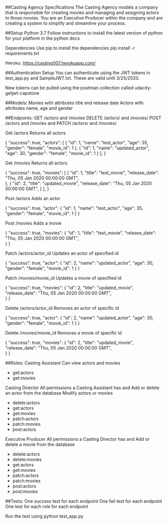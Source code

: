 ##Casting Agency Specifications
The Casting Agency models a company that is responsible for creating movies and managing and assigning actors to those movies. You are an Executive Producer within the company and are creating a system to simplify and streamline your process.

##Setup
Python 3.7
Follow instructions to install the latest version of python for your platform in the python docs

Dependencies
Use pip to install the dependencies
pip install -r requirements.txt

Heroku: https://casting007.herokuapp.com/

##Authentication Setup
You can authenticate using the JWT tokens in test_app.py and SampleJWT.txt. These are valid until 3/25/2020.

New tokens can be pulled using the postman collection called udacity-getjwt-capstone


##Models:
Movies with attributes title and release date
Actors with attributes name, age and gender

##Endpoints:
GET /actors and /movies
DELETE /actors/ and /movies/
POST /actors and /movies and
PATCH /actors/ and /movies/

Get /actors
Returns all actors

{
  "success": true,
  "actors": [
    {
      "id": 1,
      "name": "test_actor",
      "age": 35,
      "gender": "female",
      "movie_id": 1
    },
    {
      "id": 1,
      "name": "updated_actor",
      "age": 30,
      "gender": "female",
      "movie_id": 1
    }
  ],
}

Get /movies
Returns all actors

{
  "success": true,
  "movies": [
    {
      "id": 1,
      "title": "test_movie",
      "release_date": "Thu, 05 Jan 2020 00:00:00 GMT",      
    },
    {
      "id": 2,
      "title": "updated_movie",
      "release_date": "Thu, 05 Jan 2020 00:00:00 GMT",
    }
  ],
}

Post /actors
Adds an actor

{
  "success": true,
  "actor":
    {
      "id": 1,
      "name": "test_actor",
      "age": 35,
      "gender": "female",
      "movie_id": 1
    }
}

Post /movies
Adds a movie

{
  "success": true,
  "movies":
    {
      "id": 1,
      "title": "test_movie",
      "release_date": "Thu, 05 Jan 2020 00:00:00 GMT",      
    }
}

Patch /actors/actor_id
Updates an actor of specified id

{
  "success": true,
  "actor":
    {
      "id": 2,
      "name": "updated_actor",
      "age": 30,
      "gender": "female",
      "movie_id": 1
    }
}

Patch /movies/movie_id
Updates a movie of specified id

{
  "success": true,
  "movies":
    {
      "id": 2,
      "title": "updated_movie",
      "release_date": "Thu, 05 Jan 2020 00:00:00 GMT",      
    }
}

Delete /actors/actor_id
Removes an actor of specific id

{
  "success": true,
  "actor":
    {
      "id": 2,
      "name": "updated_actor",
      "age": 30,
      "gender": "female",
      "movie_id": 1
    }
}

Delete /movies/movie_id
Removes a movie of specific id

{
  "success": true,
  "movies":
    {
      "id": 2,
      "title": "updated_movie",
      "release_date": "Thu, 05 Jan 2020 00:00:00 GMT",      
    }
}

##Roles:
Casting Assistant
Can view actors and movies
- get:actors
- get:movies

Casting Director
All permissions a Casting Assistant has and
Add or delete an actor from the database
Modify actors or movies
- delete:actors
- get:actors
- get:movies
- patch:actors
- patch:movies
- post:actors

Executive Producer
All permissions a Casting Director has and
Add or delete a movie from the database
- delete:actors
- delete:movies
- get:actors
- get:movies
- patch:actors
- patch:movies
- post:actors
- post:movies


##Tests:
One success test for each endpoint
One fail test for each endpoint
One test for each role for each endpoint 

Run the test using python test_app.py